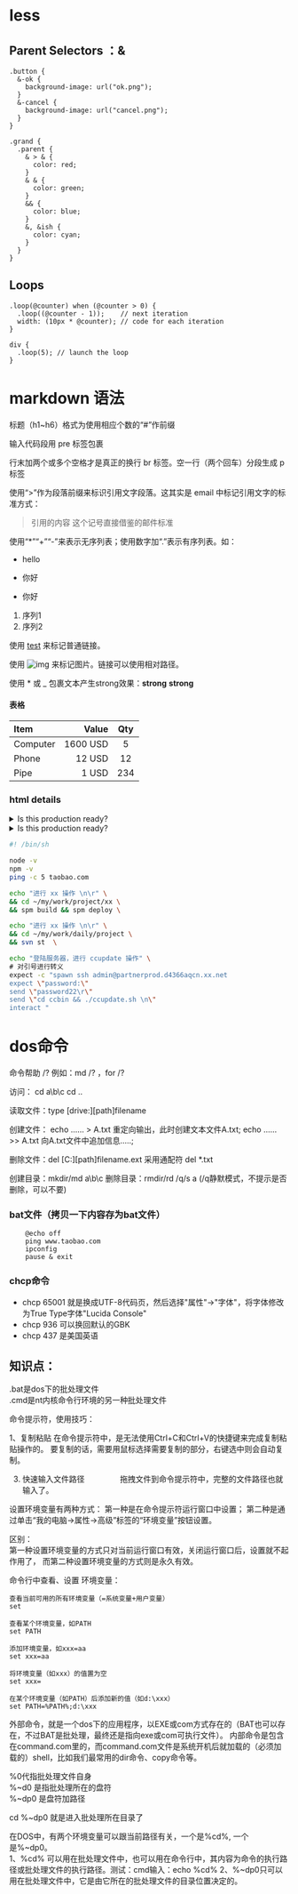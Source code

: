 


# less

## Parent Selectors ：&

    .button {
      &-ok {
        background-image: url("ok.png");
      }
      &-cancel {
        background-image: url("cancel.png");
      }
    }

    .grand {
      .parent {
        & > & {
          color: red;
        }
        & & {
          color: green;
        }
        && {
          color: blue;
        }
        &, &ish {
          color: cyan;
        }
      }
    }

## Loops

    .loop(@counter) when (@counter > 0) {
      .loop((@counter - 1));    // next iteration
      width: (10px * @counter); // code for each iteration
    }

    div {
      .loop(5); // launch the loop
    }



# markdown 语法

标题（h1~h6）格式为使用相应个数的“#”作前缀

输入代码段用 pre 标签包裹

行末加两个或多个空格才是真正的换行 br 标签。空一行（两个回车）分段生成 p 标签

使用“>”作为段落前缀来标识引用文字段落。这其实是 email 中标记引用文字的标准方式：

> 引用的内容
> 这个记号直接借鉴的邮件标准

使用“*”“+”“-”来表示无序列表；使用数字加“.”表示有序列表。如：

- hello
* 你好
+ 你好

1. 序列1
2. 序列2

使用 [test](http://example.net "optional title") 来标记普通链接。

使用 ![img](http://gtms01.alicdn.com/tps/i1/T11B6MXXlkXXabMDcr-640-300.jpg_60x60.jpg "optional title") 来标记图片。链接可以使用相对路径。

使用 * 或 _ 包裹文本产生strong效果：__strong__ **strong**

#### 表格
| Item      |    Value | Qty  |
| :-------- | --------:| :--: |
| Computer  | 1600 USD |  5   |
| Phone     |   12 USD |  12  |
| Pipe      |    1 USD | 234  |

### html details

<details>
  <summary>Is this production ready?</summary>
  Next.js has been powering `https://zeit.co` since its inception.
</details>
<details>
  <summary>Is this production ready?</summary>
  Next.js has been powering `https://zeit.co` since its inception.
</details>



```sh
#! /bin/sh

node -v
npm -v
ping -c 5 taobao.com

echo "进行 xx 操作 \n\r" \
&& cd ~/my/work/project/xx \
&& spm build && spm deploy \

echo "进行 xx 操作 \n\r" \
&& cd ~/my/work/daily/project \
&& svn st  \

echo "登陆服务器，进行 ccupdate 操作" \
# 对引号进行转义
expect -c "spawn ssh admin@partnerprod.d4366aqcn.xx.net
expect \"password:\"
send \"password22\r\"
send \"cd ccbin && ./ccupdate.sh \n\"
interact "

```


 # dos命令

 命令帮助 /? 例如：md /? ，for /?

 访问： cd a\b\c    cd ..

 读取文件：type [drive:][path]filename

 创建文件：
 echo ...... > A.txt     重定向输出，此时创建文本文件A.txt;
 echo ...... >> A.txt     向A.txt文件中追加信息.....;

 删除文件：del [C:][path]filename.ext  采用通配符 del *.txt

 创建目录：mkdir/md a\b\c
 删除目录：rmdir/rd /q/s a (/q静默模式，不提示是否删除，可以不要)

 ### bat文件（拷贝一下内容存为bat文件）

 		@echo off
 		ping www.taobao.com
 		ipconfig
 		pause & exit

 ### chcp命令

 - chcp 65001  就是换成UTF-8代码页，然后选择"属性"->"字体"，将字体修改为True Type字体"Lucida Console"  
 - chcp 936 可以换回默认的GBK  
 - chcp 437 是美国英语


 ## 知识点：

 .bat是dos下的批处理文件  
 .cmd是nt内核命令行环境的另一种批处理文件

 命令提示符，使用技巧：

 1、复制粘贴
 在命令提示符中，是无法使用Ctrl+C和Ctrl+V的快捷键来完成复制粘贴操作的。
 要复制的话，需要用鼠标选择需要复制的部分，右键选中则会自动复制。

 3. 快速输入文件路径　　 　　
 拖拽文件到命令提示符中，完整的文件路径也就输入了。　　


 设置环境变量有两种方式：
 第一种是在命令提示符运行窗口中设置；
 第二种是通过单击“我的电脑→属性→高级”标签的“环境变量”按钮设置。

 区别：  
 第一种设置环境变量的方式只对当前运行窗口有效，关闭运行窗口后，设置就不起作用了，
 而第二种设置环境变量的方式则是永久有效。


 命令行中查看、设置 环境变量：

 	查看当前可用的所有环境变量（=系统变量+用户变量）
 	set

 	查看某个环境变量，如PATH
 	set PATH

 	添加环境变量，如xxx=aa
 	set xxx=aa

 	将环境变量（如xxx）的值置为空
 	set xxx=

 	在某个环境变量（如PATH）后添加新的值（如d:\xxx）
 	set PATH=%PATH%;d:\xxx

 外部命令，就是一个dos下的应用程序，以EXE或com方式存在的（BAT也可以存在，不过BAT是批处理，最终还是指向exe或com可执行文件）。
 内部命令是包含在command.com里的，而command.com文件是系统开机后就加载的（必须加载的）shell，比如我们最常用的dir命令、copy命令等。

 %0代指批处理文件自身  
 %~d0 是指批处理所在的盘符  
 %~dp0 是盘符加路径  

 cd %~dp0 就是进入批处理所在目录了

 在DOS中，有两个环境变量可以跟当前路径有关，一个是%cd%, 一个是%~dp0。  
 1、%cd% 可以用在批处理文件中，也可以用在命令行中，其内容为命令的执行路径或批处理文件的执行路径。测试：cmd输入：echo %cd%
 2、%~dp0只可以用在批处理文件中，它是由它所在的批处理文件的目录位置决定的。
